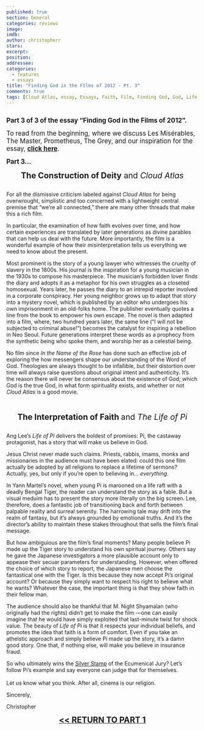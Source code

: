 ```yaml
---
published: true
section: General
categories: reviews
image: 
imdb: 
author: christopherr
stars: 
excerpt: 
position: 
addressee: 
categories:
  - features
  - essays
title: "Finding God in the FIlms of 2012 - Pt. 3"
comments: true
tags: [Cloud Atlas, essay, Essays, Faith, Film, Finding God, God, Life of Pi, zero dark thirty]
---
```

<div><p><span class="full-image-block ssNonEditable"><span><a href="/letters/2013/2/18/finding-god-in-the-films-of-2012-pt-3.html"><img src="http://static.squarespace.com/static/5005f6bcc4aa41161b33e89e/5329cf1fe4b07c068ebf74de/5329cf1fe4b07c068ebf77c6/1361223474047/Finding%20God3.jpg" alt="" /></a></span></span></p>
<p><span style="font-size:120%;"><strong>Part 3 of 3 of the essay &ldquo;Finding God in the Films of 2012&rdquo;.</strong> </span></p>
<p><span style="font-size:120%;">To read from the beginning, where we discuss Les Mis&eacute;rables, The Master, Prometheus, The Grey, and our inspiration for the essay, <a href="/letters/2013/2/18/finding-god-in-the-films-of-2012-pt-1.html"><strong>click here</strong></a>. </span></p>
<p style="text-align:left;"><span style="font-size:120%;"><strong>Part 3&hellip; </strong></span></p>
<p style="text-align:center;"><span style="font-size:150%;"><strong>The Construction of Deity</strong> and <em>Cloud Atlas</em></span></p>
<p><span class="full-image-block ssNonEditable"><img src="http://static.squarespace.com/static/5005f6bcc4aa41161b33e89e/5329cf1fe4b07c068ebf74de/5329cf20e4b07c068ebf7d65/1361224010107/Cloud%20Atlas%20and%20God.jpg" alt="" /></span></p>
<p>For all the dismissive criticism labeled against <em>Cloud Atlas</em> for being overwrought, simplistic and too concerned with a lightweight central premise that &ldquo;we&rsquo;re all connected,&rdquo; there are many other threads that make this a rich film.</p>
<p>In particular, the examination of how faith evolves over time, and how certain experiences are translated by later generations as divine parables that can help us deal with the future. More importantly, the film is a wonderful example of how their misinterpretation tells us everything we need to know about the present.</p>
<p>Most prominent is the story of a young lawyer who witnesses the cruelty of slavery in the 1800s. His journal is the inspiration for a young musician in the 1930s to compose his masterpiece. The musician&rsquo;s forbidden lover finds the diary and adopts it as a metaphor for his own struggles as a closeted homosexual. Years later, he passes the diary to an intrepid reporter involved in a corporate conspiracy. Her young neighbor grows up to adapt that story into a mystery novel, which is published by an editor who undergoes his own imprisonment in an old-folks home. The publisher eventually quotes a line from the book to empower his own escape. The novel is then adapted into a film, where, two hundred years later, the same line (&ldquo;I will not be subjected to criminal abuse!&rdquo;) becomes the catalyst for inspiring a rebellion in Neo Seoul. Future generations interpret these words as a prophecy from the synthetic being who spoke them, and worship her as a celestial being.</p>
<p>No film since <em>In the Name of the Rose</em> has done such an effective job of exploring the how messengers shape our understanding of the Word of God.  Theologies are always thought to be infallible, but their distortion over time will always raise questions about original intent and authenticity. It&rsquo;s the reason there will never be consensus about the existence of God; which God is the true God, in what form spirituality exists, and whether or not <em>Cloud Atlas </em>is a good movie.</p>
<p style="text-align:center;">&nbsp;</p>
<p style="text-align:center;"><span style="font-size:150%;"><strong>The Interpretation of Faith </strong>and <em>The Life of Pi</em></span></p>
<p><span style="font-size:150%;"><em><span class="full-image-block ssNonEditable"><img src="http://static.squarespace.com/static/5005f6bcc4aa41161b33e89e/5329cf1fe4b07c068ebf74de/5329cf20e4b07c068ebf7d66/1361224269903/Life%20of%20Pi%20and%20God.jpg" alt="" /></span></em></span></p>
<p>Ang Lee&rsquo;s <em>Life of Pi</em> delivers the boldest of promises: Pi, the castaway protagonist, has a story that will make us believe in God.</p>
<p>Jesus Christ never made such claims. Priests, rabbis, imams, monks and missionaries in the audience must have been elated: could this one film actually be adopted by all religions to replace a lifetime of sermons? Actually, yes, but only if you&rsquo;re open to believing in&hellip; <em>everything</em>.</p>
<p>In Yann Martel&#8217;s novel, when young Pi is marooned on a life raft with a deadly Bengal Tiger, the reader can understand the story as a fable.  But a visual meduim has to present the story more literally on the big screen.  Lee, therefore, does a fantastic job of transitioning back and forth between palpable reality and surreal serenity.  The harrowing tale may drift into the realm of fantasy, but it&rsquo;s always grounded by emotional truths. And it&rsquo;s the director&rsquo;s ability to maintain these stakes throughout that sells the film&rsquo;s final message.</p>
<p>But how ambiguious are the film&rsquo;s final moments?  Many people believe Pi made up the Tiger story to understand his own spiritual journey. Others say he gave the Japanese investigators a more plausible account only to appease their secuar parameters for understanding. However, when offered the choice of which story to report, the Japanese men choose the fantastical one with the Tiger.  Is this because they now accept Pi&rsquo;s original account? Or because they simply want to respect his right to believe what he wants? Whatever the case, the important thing is that they show faith in their fellow man.</p>
<p>The audience should also be thankful that M. Night Shyamalan (who originally had the rights) didn&rsquo;t get to make the film &mdash;one can easily imagine that he would have simply exploited that last-minute twist for shock value.  The beauty of <em>Life of Pi</em> is that it respects your individual beliefs, and promotes the idea that faith is a form of comfort. Even if you take an atheistic approach and simply believe Pi made up the story, it&rsquo;s a damn good story. One that, if nothing else, will make you believe in insurance fraud.</p>
<p>So who ultimately wins the <a href="/letters/2012/12/21/2012-silver-stamps.html">Silver Stamp</a> of the Ecumenical Jury? Let&rsquo;s follow Pi&rsquo;s example and say everyone can judge that for themselves. <br /> <br />Let us know what you think. After all, cinema is our religion.</p>
<p>Sincerely,</p>
<p style="text-align:left;">Christopher</p>
<p style="text-align:center;"><a href="/letters/2013/2/18/finding-god-in-the-films-of-2012-pt-1.html"><span style="font-size:150%;"><strong>&lt;&lt; RETURN TO PART 1</strong></span></a></p></div>
